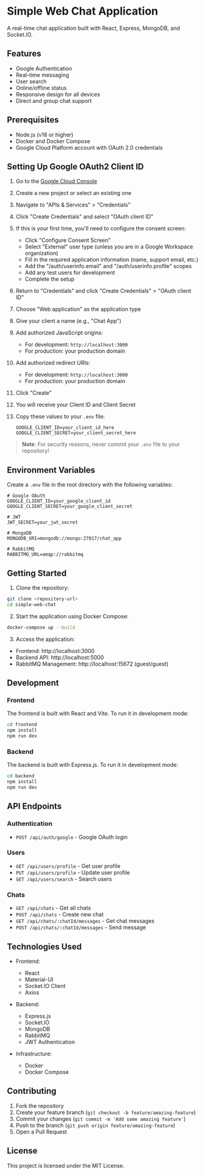 # Simple Web Chat Application

A real-time chat application built with React, Express, MongoDB, and Socket.IO.

## Features

- Google Authentication
- Real-time messaging
- User search
- Online/offline status
- Responsive design for all devices
- Direct and group chat support

## Prerequisites

- Node.js (v18 or higher)
- Docker and Docker Compose
- Google Cloud Platform account with OAuth 2.0 credentials

## Setting Up Google OAuth2 Client ID

1. Go to the [Google Cloud Console](https://console.cloud.google.com/)
2. Create a new project or select an existing one
3. Navigate to "APIs & Services" > "Credentials"
4. Click "Create Credentials" and select "OAuth client ID"
5. If this is your first time, you'll need to configure the consent screen:
   - Click "Configure Consent Screen"
   - Select "External" user type (unless you are in a Google Workspace organization)
   - Fill in the required application information (name, support email, etc.)
   - Add the "/auth/userinfo.email" and "/auth/userinfo.profile" scopes
   - Add any test users for development
   - Complete the setup

6. Return to "Credentials" and click "Create Credentials" > "OAuth client ID"
7. Choose "Web application" as the application type
8. Give your client a name (e.g., "Chat App")
9. Add authorized JavaScript origins:
   - For development: `http://localhost:3000`
   - For production: your production domain

10. Add authorized redirect URIs:
    - For development: `http://localhost:3000`
    - For production: your production domain

11. Click "Create"
12. You will receive your Client ID and Client Secret
13. Copy these values to your `.env` file:
    ```
    GOOGLE_CLIENT_ID=your_client_id_here
    GOOGLE_CLIENT_SECRET=your_client_secret_here
    ```

> **Note**: For security reasons, never commit your `.env` file to your repository!

## Environment Variables

Create a `.env` file in the root directory with the following variables:

```env
# Google OAuth
GOOGLE_CLIENT_ID=your_google_client_id
GOOGLE_CLIENT_SECRET=your_google_client_secret

# JWT
JWT_SECRET=your_jwt_secret

# MongoDB
MONGODB_URI=mongodb://mongo:27017/chat_app

# RabbitMQ
RABBITMQ_URL=amqp://rabbitmq
```

## Getting Started

1. Clone the repository:
```bash
git clone <repository-url>
cd simple-web-chat
```

2. Start the application using Docker Compose:
```bash
docker-compose up --build
```

3. Access the application:
- Frontend: http://localhost:3000
- Backend API: http://localhost:5000
- RabbitMQ Management: http://localhost:15672 (guest/guest)

## Development

### Frontend

The frontend is built with React and Vite. To run it in development mode:

```bash
cd frontend
npm install
npm run dev
```

### Backend

The backend is built with Express.js. To run it in development mode:

```bash
cd backend
npm install
npm run dev
```

## API Endpoints

### Authentication
- `POST /api/auth/google` - Google OAuth login

### Users
- `GET /api/users/profile` - Get user profile
- `PUT /api/users/profile` - Update user profile
- `GET /api/users/search` - Search users

### Chats
- `GET /api/chats` - Get all chats
- `POST /api/chats` - Create new chat
- `GET /api/chats/:chatId/messages` - Get chat messages
- `POST /api/chats/:chatId/messages` - Send message

## Technologies Used

- Frontend:
  - React
  - Material-UI
  - Socket.IO Client
  - Axios

- Backend:
  - Express.js
  - Socket.IO
  - MongoDB
  - RabbitMQ
  - JWT Authentication

- Infrastructure:
  - Docker
  - Docker Compose

## Contributing

1. Fork the repository
2. Create your feature branch (`git checkout -b feature/amazing-feature`)
3. Commit your changes (`git commit -m 'Add some amazing feature'`)
4. Push to the branch (`git push origin feature/amazing-feature`)
5. Open a Pull Request

## License

This project is licensed under the MIT License. 